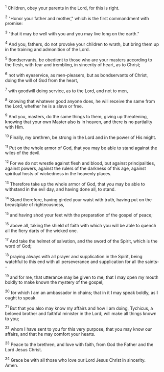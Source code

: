 <sup>1</sup> 
Children, obey your parents in the Lord, for this is right. 

<sup>2</sup> 
"Honor your father and mother," which is the first commandment with promise: 

<sup>3</sup> 
"that it may be well with you and you may live long on the earth." 

<sup>4</sup> 
And you, fathers, do not provoke your children to wrath, but bring them up in the training and admonition of the Lord.

<sup>5</sup> 
Bondservants, be obedient to those who are your masters according to the flesh, with fear and trembling, in sincerity of heart, as to Christ; 

<sup>6</sup> 
not with eyeservice, as men-pleasers, but as bondservants of Christ, doing the will of God from the heart, 

<sup>7</sup> 
with goodwill doing service, as to the Lord, and not to men, 

<sup>8</sup> 
knowing that whatever good anyone does, he will receive the same from the Lord, whether he is a slave or free. 

<sup>9</sup> 
And you, masters, do the same things to them, giving up threatening, knowing that your own Master also is in heaven, and there is no partiality with Him.

<sup>10</sup> 
Finally, my brethren, be strong in the Lord and in the power of His might. 

<sup>11</sup> 
Put on the whole armor of God, that you may be able to stand against the wiles of the devil. 

<sup>12</sup> 
For we do not wrestle against flesh and blood, but against principalities, against powers, against the rulers of the darkness of this age, against spiritual hosts of wickedness in the heavenly places. 

<sup>13</sup> 
Therefore take up the whole armor of God, that you may be able to withstand in the evil day, and having done all, to stand. 

<sup>14</sup> 
Stand therefore, having girded your waist with truth, having put on the breastplate of righteousness, 

<sup>15</sup> 
and having shod your feet with the preparation of the gospel of peace; 

<sup>16</sup> 
above all, taking the shield of faith with which you will be able to quench all the fiery darts of the wicked one. 

<sup>17</sup> 
And take the helmet of salvation, and the sword of the Spirit, which is the word of God; 

<sup>18</sup> 
praying always with all prayer and supplication in the Spirit, being watchful to this end with all perseverance and supplication for all the saints-- 

<sup>19</sup> 
and for me, that utterance may be given to me, that I may open my mouth boldly to make known the mystery of the gospel, 

<sup>20</sup> 
for which I am an ambassador in chains; that in it I may speak boldly, as I ought to speak.

<sup>21</sup> 
But that you also may know my affairs and how I am doing, Tychicus, a beloved brother and faithful minister in the Lord, will make all things known to you; 

<sup>22</sup> 
whom I have sent to you for this very purpose, that you may know our affairs, and that he may comfort your hearts. 

<sup>23</sup> 
Peace to the brethren, and love with faith, from God the Father and the Lord Jesus Christ. 

<sup>24</sup> 
Grace be with all those who love our Lord Jesus Christ in sincerity. Amen.